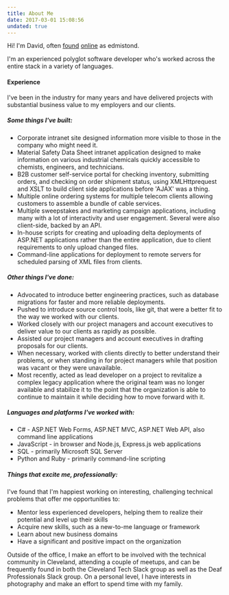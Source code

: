 ```yaml
---
title: About Me
date: 2017-03-01 15:08:56
undated: true
---
```

Hi! I'm David, often [found](http://www.twitter.com/edmistond) [online](http://www.github.com/edmistond) as edmistond.

I'm an experienced polyglot software developer who's worked across the entire stack in a variety of languages. 

#### Experience

I've been in the industry for many years and have delivered projects with substantial business value to my employers and our clients.

##### Some things I've built:

* Corporate intranet site designed information more visible to those in the company who might need it.
* Material Safety Data Sheet intranet application designed to make information on various industrial chemicals quickly accessible to chemists, engineers, and technicians.
* B2B customer self-service portal for checking inventory, submitting orders, and checking on order shipment status, using XMLHttprequest and XSLT to build client side applications before 'AJAX' was a thing.
* Multiple online ordering systems for multiple telecom clients allowing customers to assemble a bundle of cable services.
* Multiple sweepstakes and marketing campaign applications, including many with a lot of interactivity and user engagement. Several were also client-side, backed by an API.
* In-house scripts for creating and uploading delta deployments of ASP.NET applications rather than the entire application, due to client requirements to only upload changed files.
* Command-line applications for deployment to remote servers for scheduled parsing of XML files from clients.

##### Other things I've done:

* Advocated to introduce better engineering practices, such as database migrations for faster and more reliable deployments.
* Pushed to introduce source control tools, like git, that were a better fit to the way we worked with our clients.
* Worked closely with our project managers and account executives to deliver value to our clients as rapidly as possible.
* Assisted our project managers and account executives in drafting proposals for our clients.
* When necessary, worked with clients directly to better understand their problems, or when standing in for project managers while that position was vacant or they were unavailable.
* Most recently, acted as lead developer on a project to revitalize a complex legacy application where the original team was no longer available and stabilize it to the point that the organization is able to continue to maintain it while deciding how to move forward with it.

##### Languages and platforms I've worked with:

* C# - ASP.NET Web Forms, ASP.NET MVC, ASP.NET Web API, also command line applications
* JavaScript - in browser and Node.js, Express.js web applications
* SQL - primarily Microsoft SQL Server
* Python and Ruby - primarily command-line scripting

##### Things that excite me, professionally:

I've found that I'm happiest working on interesting, challenging technical problems that offer me opportunities to:

* Mentor less experienced developers, helping them to realize their potential and level up their skills
* Acquire new skills, such as a new-to-me language or framework
* Learn about new business domains
* Have a significant and positive impact on the organization

Outside of the office, I make an effort to be involved with the technical community in Cleveland, attending a couple of meetups, and can be frequently found in both the Cleveland Tech Slack group as well as the Deaf Professionals Slack group. On a personal level, I have interests in photography and make an effort to spend time with my family.

